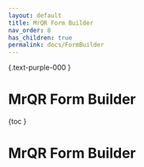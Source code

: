 ```yaml
---
layout: default
title: MrQR Form Builder
nav_order: 8
has_children: true
permalink: docs/FormBuilder
---
```

{.text-purple-000 }
# MrQR Form Builder
{toc }

# MrQR Form Builder
